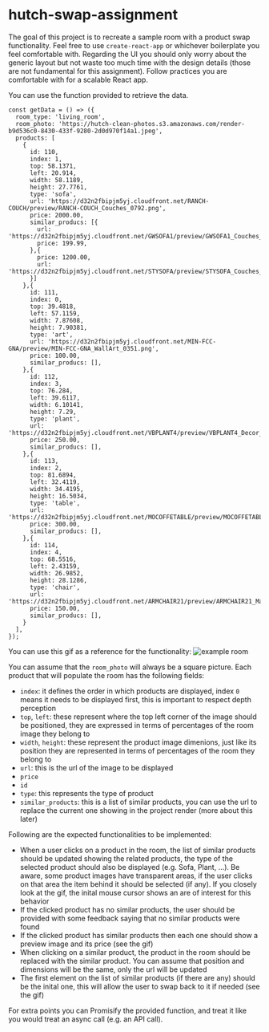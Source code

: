 # hutch-swap-assignment

The goal of this project is to recreate a sample room with a product swap functionality. Feel free to use `create-react-app` or whichever boilerplate you feel comfortable with. Regarding the UI you should only worry about the generic layout but not waste too much time with the design details (those are not fundamental for this assignment). Follow practices you are comfortable with for a scalable React app.

You can use the function provided to retrieve the data.

```
const getData = () => ({
  room_type: 'living_room',
  room_photo: 'https://hutch-clean-photos.s3.amazonaws.com/render-b9d536c0-8430-433f-9280-2d0d970f14a1.jpeg',
  products: [
    {
      id: 110,
      index: 1,
      top: 58.1371,
      left: 20.914,
      width: 58.1189,
      height: 27.7761,
      type: 'sofa',
      url: 'https://d32n2fbipjm5yj.cloudfront.net/RANCH-COUCH/preview/RANCH-COUCH_Couches_0792.png',
      price: 2000.00,
      similar_producs: [{
        url: 'https://d32n2fbipjm5yj.cloudfront.net/GWSOFA1/preview/GWSOFA1_Couches_0792.png',
        price: 199.99,
      },{
        price: 1200.00,
        url: 'https://d32n2fbipjm5yj.cloudfront.net/STYSOFA/preview/STYSOFA_Couches_0792.png',
      }]
    },{
      id: 111,
      index: 0,
      top: 39.4818,
      left: 57.1159,
      width: 7.87608,
      height: 7.90381,
      type: 'art',
      url: 'https://d32n2fbipjm5yj.cloudfront.net/MIN-FCC-GNA/preview/MIN-FCC-GNA_WallArt_0351.png',
      price: 100.00,
      similar_producs: [],
    },{
      id: 112,
      index: 3,
      top: 76.284,
      left: 39.6117,
      width: 6.10141,
      height: 7.29,
      type: 'plant',
      url: 'https://d32n2fbipjm5yj.cloudfront.net/VBPLANT4/preview/VBPLANT4_Decor_0432.png',
      price: 250.00,
      similar_producs: [],
    },{
      id: 113,
      index: 2,
      top: 81.6894,
      left: 32.4119,
      width: 34.4195,
      height: 16.5034,
      type: 'table',
      url: 'https://d32n2fbipjm5yj.cloudfront.net/MOCOFFETABLE/preview/MOCOFFETABLE_Main_0864.png',
      price: 300.00,
      similar_producs: [],
    },{
      id: 114,
      index: 4,
      top: 68.5516,
      left: 2.43159,
      width: 26.9852,
      height: 28.1286,
      type: 'chair',
      url: 'https://d32n2fbipjm5yj.cloudfront.net/ARMCHAIR21/preview/ARMCHAIR21_Main_0848.png',
      price: 150.00,
      similar_producs: [],
    }
  ],
});
```

You can use this gif as a reference for the functionality:
![example room](https://gyazo.com/80a0b6fc1123d17bf7284e8423e84587.gif)

You can assume that the `room_photo` will always be a square picture. Each product that will populate the room has the following fields:
 - `index`: it defines the order in which products are displayed, index `0` means it needs to be displayed first, this is important to respect depth perception
 - `top`, `left`: these represent where the top left corner of the image should be positioned, they are expressed in terms of percentages of the room image they belong to
 - `width`, `height`: these represent the product image dimenions, just like its position they are represented in terms of percentages of the room they belong to
 - `url`: this is the url of the image to be displayed
 - `price`
 - `id`
 - `type`: this represents the type of product
 - `similar_products`: this is a list of similar products, you can use the url to replace the current one showing in the project render (more about this later)

Following are the expected functionalities to be implemented:

- When a user clicks on a product in the room, the list of similar products should be updated showing the related products, the type of the selected product should also be displayed (e.g. Sofa, Plant, ...). Be aware, some product images have transparent areas, if the user clicks on that area the item behind it should be selected (if any). If you closely look at the gif, the inital mouse cursor shows an are of interest for this behavior
- If the clicked product has no similar products, the user should be provided with some feedback saying that no similar products were found
- If the clicked product has similar products then each one should show a preview image and its price (see the gif)
- When clicking on a similar product, the product in the room should be replaced with the similar product. You can assume that position and dimensions will be the same, only the url will be updated
- The first element on the list of similar products (if there are any) should be the inital one, this will allow the user to swap back to it if needed (see the gif)

For extra points you can Promisify the provided function, and treat it like you would treat an async call (e.g. an API call).

